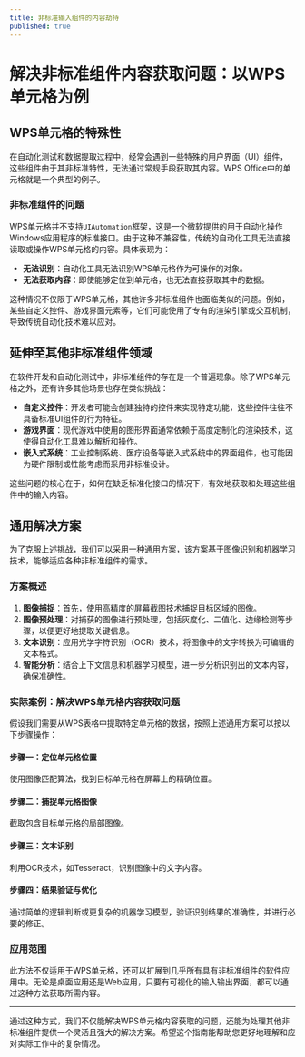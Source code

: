 ```yaml
---
title: 非标准输入组件的内容劫持
published: true
---
```

# 解决非标准组件内容获取问题：以WPS单元格为例

## WPS单元格的特殊性

在自动化测试和数据提取过程中，经常会遇到一些特殊的用户界面（UI）组件，这些组件由于其非标准特性，无法通过常规手段获取其内容。WPS Office中的单元格就是一个典型的例子。

### 非标准组件的问题

WPS单元格并不支持`UIAutomation`框架，这是一个微软提供的用于自动化操作Windows应用程序的标准接口。由于这种不兼容性，传统的自动化工具无法直接读取或操作WPS单元格的内容。具体表现为：

- **无法识别**：自动化工具无法识别WPS单元格作为可操作的对象。
- **无法获取内容**：即使能够定位到单元格，也无法直接获取其中的数据。

这种情况不仅限于WPS单元格，其他许多非标准组件也面临类似的问题。例如，某些自定义控件、游戏界面元素等，它们可能使用了专有的渲染引擎或交互机制，导致传统自动化技术难以应对。

## 延伸至其他非标准组件领域

在软件开发和自动化测试中，非标准组件的存在是一个普遍现象。除了WPS单元格之外，还有许多其他场景也存在类似挑战：

- **自定义控件**：开发者可能会创建独特的控件来实现特定功能，这些控件往往不具备标准UI组件的行为特征。
- **游戏界面**：现代游戏中使用的图形界面通常依赖于高度定制化的渲染技术，这使得自动化工具难以解析和操作。
- **嵌入式系统**：工业控制系统、医疗设备等嵌入式系统中的界面组件，也可能因为硬件限制或性能考虑而采用非标准设计。

这些问题的核心在于，如何在缺乏标准化接口的情况下，有效地获取和处理这些组件中的输入内容。

## 通用解决方案

为了克服上述挑战，我们可以采用一种通用方案，该方案基于图像识别和机器学习技术，能够适应各种非标准组件的需求。

### 方案概述

1. **图像捕捉**：首先，使用高精度的屏幕截图技术捕捉目标区域的图像。
2. **图像预处理**：对捕获的图像进行预处理，包括灰度化、二值化、边缘检测等步骤，以便更好地提取关键信息。
3. **文本识别**：应用光学字符识别（OCR）技术，将图像中的文字转换为可编辑的文本格式。
4. **智能分析**：结合上下文信息和机器学习模型，进一步分析识别出的文本内容，确保准确性。

### 实际案例：解决WPS单元格内容获取问题

假设我们需要从WPS表格中提取特定单元格的数据，按照上述通用方案可以按以下步骤操作：

#### 步骤一：定位单元格位置
使用图像匹配算法，找到目标单元格在屏幕上的精确位置。

#### 步骤二：捕捉单元格图像
截取包含目标单元格的局部图像。

#### 步骤三：文本识别
利用OCR技术，如Tesseract，识别图像中的文字内容。

#### 步骤四：结果验证与优化
通过简单的逻辑判断或更复杂的机器学习模型，验证识别结果的准确性，并进行必要的修正。

### 应用范围

此方法不仅适用于WPS单元格，还可以扩展到几乎所有具有非标准组件的软件应用中。无论是桌面应用还是Web应用，只要有可视化的输入输出界面，都可以通过这种方法获取所需内容。

---

通过这种方式，我们不仅能解决WPS单元格内容获取的问题，还能为处理其他非标准组件提供一个灵活且强大的解决方案。希望这个指南能帮助您更好地理解和应对实际工作中的复杂情况。
